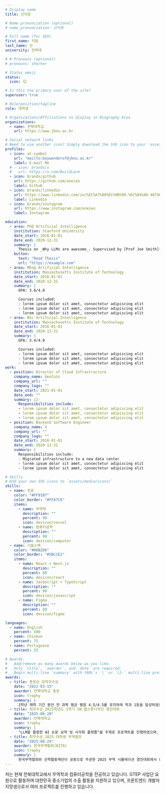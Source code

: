 ```yaml
---
# Display name
title: 선지원

# Name pronunciation (optional)
# name_pronunciation: 선지원

# Full name (for SEO)
first_name: 지원
last_name: 선
university: 전북대

# # Pronouns (optional)
# pronouns: she/her

# Status emoji
status:
  icon: 😊

# Is this the primary user of the site?
superuser: true

# Role/position/tagline
role: 대학생

# Organizations/Affiliations to display in Biography blox
organizations:
  - name: 전북대학교
    url: https://www.jbnu.ac.kr

# Social network links
# Need to use another icon? Simply download the SVG icon to your `assets/media/icons/` folder.
profiles:
  - icon: at-symbol
    url: "mailto:boywonderof@jbnu.ac.kr"
    label: E-mail Me
  # - icon: brands/x
  #   url: https://x.com/BuildLore
  - icon: brands/github
    url: https://github.com/oneieo
    label: Github
  - icon: brands/linkedin
    url: https://www.linkedin.com/in/%EC%A7%80%EC%9B%90-%EC%84%A0-467467366/
    label: Linkedin
  - icon: brands/instagram
    url: https://www.instagram.com/oneieo
    label: Instagram

education:
  - area: PhD Artificial Intelligence
    institution: Stanford University
    date_start: 2016-01-01
    date_end: 2020-12-31
    summary: |
      Thesis on _Why LLMs are awesome_. Supervised by [Prof Joe Smith](https://example.com). Presented papers at 5 IEEE conferences with the contributions being published in 2 Springer journals.
    button:
      text: "Read Thesis"
      url: "https://example.com"
  - area: MEng Artificial Intelligence
    institution: Massachusetts Institute of Technology
    date_start: 2016-01-01
    date_end: 2020-12-31
    summary: |
      GPA: 3.8/4.0

      Courses included:
      - lorem ipsum dolor sit amet, consectetur adipiscing elit
      - lorem ipsum dolor sit amet, consectetur adipiscing elit
      - lorem ipsum dolor sit amet, consectetur adipiscing elit
  - area: BSc Artificial Intelligence
    institution: Massachusetts Institute of Technology
    date_start: 2016-01-01
    date_end: 2020-12-31
    summary: |
      GPA: 3.4/4.0

      Courses included:
      - lorem ipsum dolor sit amet, consectetur adipiscing elit
      - lorem ipsum dolor sit amet, consectetur adipiscing elit
      - lorem ipsum dolor sit amet, consectetur adipiscing elit
work:
  - position: Director of Cloud Infrastructure
    company_name: GenCoin
    company_url: ""
    company_logo: ""
    date_start: 2021-01-01
    date_end: ""
    summary: |2-
      Responsibilities include:
      - lorem ipsum dolor sit amet, consectetur adipiscing elit
      - lorem ipsum dolor sit amet, consectetur adipiscing elit
      - lorem ipsum dolor sit amet, consectetur adipiscing elit
  - position: Backend Software Engineer
    company_name: X
    company_url: ""
    company_logo: ""
    date_start: 2016-01-01
    date_end: 2020-12-31
    summary: |
      Responsibilities include:
      - Migrated infrastructure to a new data center
      - lorem ipsum dolor sit amet, consectetur adipiscing elit
      - lorem ipsum dolor sit amet, consectetur adipiscing elit

# Skills
# Add your own SVG icons to `assets/media/icons/`
skills:
  - name: 전공
    color: "#FF91B7"
    color_border: "#FFA7C6"
    items:
      - name: 무역학
        description: ""
        percent: 90
        icon: devicon/vessel
      - name: 컴퓨터공학
        description: ""
        percent: 90
        icon: devicon/computer
  - name: 기술스택
    color: "#00B2D6"
    color_border: "#5BCCE2"
    items:
      - name: React + Next.js
        description: ""
        percent: 80
        icon: devicon/react
      - name: JavaScript + TypeScript
        description: ""
        percent: 90
        icon: devicon/javascript
      - name: Figma
        description: ""
        percent: 60
        icon: devicon/figma

languages:
  - name: English
    percent: 100
  - name: Chinese
    percent: 75
  - name: Portuguese
    percent: 25

# Awards.
#   Add/remove as many awards below as you like.
#   Only `title`, `awarder`, and `date` are required.
#   Begin multi-line `summary` with YAML's `|` or `|2-` multi-line prefix and indent 2 spaces below.
awards:
  - title: 총장상_성적우수상
    date: "2022-03-15"
    awarder: 전북대학교 총장
    icon: trophy
    summary: |
      2학년 재학 기간 동안 전 과목 평균 평점 4.5/4.5를 유지하여 학과 1등을 달성하였으며, 이러한 학업적 성취를 인정받아 총장상을 수상하였습니다.
  - title: 최우수상_2025학년도 1학기 SW 캡스톤디자인 경진대회
    date: "2025-06-20"
    awarder: 전북대학교
    icon: trophy
    summary: |
      "LLM을 활용한 AI 논문 요약 및 시각화 플랫폼"을 주제로 프로젝트를 진행하였으며, 대규모 언어 모델의 자연어 처리 기술을 활용하여 학술 논문의 핵심 내용을 자동으로 추출하고 직관적인 시각화 자료로 변환하는 혁신적인 시스템을 개발하였습니다. 연구자들의 논문 검토 시간을 획기적으로 단축시킬 수 있는 실용적인 솔루션을 제시하였고, 우수한 기술적 완성도와 높은 활용 가능성을 인정받아 최우수상을 수상하였습니다.
  - title: 최우수상_2025 대학생 무역캠프
    date: "2025-08-29"
    awarder: 한국무역협회(KITA)
    icon: trophy
    summary: |
      한국무역협회와 산학협동재단이 공동으로 주관한 2025 무역 시뮬레이션 경진대회에서 한국 츄르 기업의 일본 시장 진출 전략을 주제로 발표하였습니다. 일본 반려동물 시장의 성장 추세와 소비자 선호도를 면밀히 분석하고, 한국 제품의 차별화된 경쟁력을 기반으로 한 현지화 전략, 유통 채널 구축 방안, 마케팅 전략 등을 체계적으로 수립하여 실현 가능성 높은 시장 진출 계획을 제시하였습니다. 시장 조사의 깊이, 전략의 구체성, 그리고 실무 적용 가능성을 인정받아 최우수상을 수상하였습니다.
---
```


저는 현재 전북대학교에서 무역학과 컴퓨터공학을 전공하고 있습니다.
GTEP 사업단 요원으로 활동하며 대한민국 중소기업의 수출 활동을 지원하고 있으며, 프론트엔드 개발자 지망생으로서 여러 프로젝트를 진행하고 있습니다.
